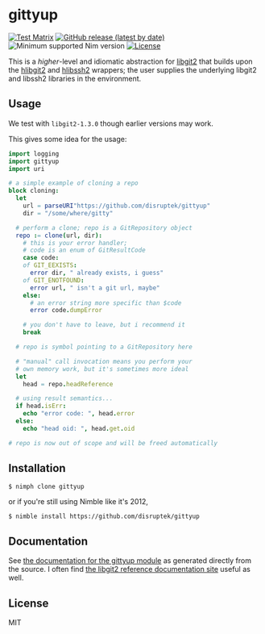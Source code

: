 # gittyup

[![Test Matrix](https://github.com/disruptek/gittyup/workflows/CI/badge.svg)](https://github.com/disruptek/gittyup/actions?query=workflow%3ACI)
[![GitHub release (latest by date)](https://img.shields.io/github/v/release/disruptek/gittyup?style=flat)](https://github.com/disruptek/gittyup/releases/latest)
![Minimum supported Nim version](https://img.shields.io/badge/nim-1.2.13%2B-informational?style=flat&logo=nim)
[![License](https://img.shields.io/github/license/disruptek/gittyup?style=flat)](#license)

This is a _higher_-level and idiomatic abstraction for
[libgit2](https://libgit2.org/) that builds upon the
[hlibgit2](https://github.com/haxscramper/hlibgit2) and
[hlibssh2](https://github.com/haxscramper/hlibssh2) wrappers; the user supplies
the underlying libgit2 and libssh2 libraries in the environment.

## Usage

We test with `libgit2-1.3.0` though earlier versions may work.

This gives some idea for the usage:

```nim
import logging
import gittyup
import uri

# a simple example of cloning a repo
block cloning:
  let
    url = parseURI"https://github.com/disruptek/gittyup"
    dir = "/some/where/gitty"

  # perform a clone; repo is a GitRepository object
  repo := clone(url, dir):
    # this is your error handler;
    # code is an enum of GitResultCode
    case code:
    of GIT_EEXISTS:
      error dir, " already exists, i guess"
    of GIT_ENOTFOUND:
      error url, " isn't a git url, maybe"
    else:
      # an error string more specific than $code
      error code.dumpError

    # you don't have to leave, but i recommend it
    break

  # repo is symbol pointing to a GitRepository here

  # "manual" call invocation means you perform your
  # own memory work, but it's sometimes more ideal
  let
    head = repo.headReference

  # using result semantics...
  if head.isErr:
    echo "error code: ", head.error
  else:
    echo "head oid: ", head.get.oid

# repo is now out of scope and will be freed automatically
```

## Installation

```
$ nimph clone gittyup
```
or if you're still using Nimble like it's 2012,
```
$ nimble install https://github.com/disruptek/gittyup
```

## Documentation

See [the documentation for the gittyup module](https://disruptek.github.io/gittyup/gittyup.html) as generated directly from the source.  I often find
[the libgit2 reference documentation site](https://libgit2.org/) useful
as well.

## License
MIT

